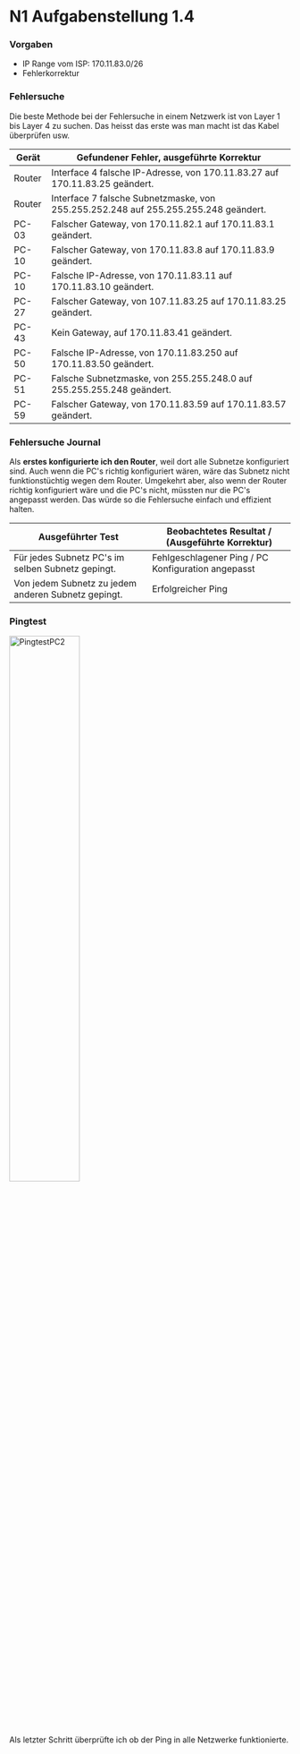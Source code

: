# N1 Aufgabenstellung 1.4

### Vorgaben
- IP Range vom ISP: 170.11.83.0/26
- Fehlerkorrektur 

### Fehlersuche

Die beste Methode bei der Fehlersuche in einem Netzwerk ist von Layer 1 bis Layer 4 zu suchen. Das heisst das erste was man macht ist das Kabel überprüfen usw. 

| Gerät  | Gefundener Fehler, ausgeführte Korrektur                                            |
| ------ | ----------------------------------------------------------------------------------- |
| Router | Interface 4 falsche IP-Adresse, von 170.11.83.27 auf 170.11.83.25 geändert.         |
| Router | Interface 7 falsche Subnetzmaske, von 255.255.252.248 auf 255.255.255.248 geändert. |
| PC-03  | Falscher Gateway, von 170.11.82.1 auf 170.11.83.1 geändert.                         |
| PC-10  | Falscher Gateway, von 170.11.83.8 auf 170.11.83.9 geändert.                         |
| PC-10  | Falsche IP-Adresse, von 170.11.83.11 auf 170.11.83.10 geändert.                     |
| PC-27  | Falscher Gateway, von 107.11.83.25 auf 170.11.83.25 geändert.                       |
| PC-43  | Kein Gateway, auf 170.11.83.41 geändert.                                            |
| PC-50  | Falsche IP-Adresse, von 170.11.83.250 auf 170.11.83.50 geändert.                    |
| PC-51  | Falsche Subnetzmaske, von 255.255.248.0 auf 255.255.255.248 geändert.               |
| PC-59  | Falscher Gateway, von 170.11.83.59 auf 170.11.83.57 geändert.                       |

### Fehlersuche Journal


Als **erstes konfigurierte ich den Router**, weil dort alle Subnetze konfiguriert sind. Auch wenn die PC's richtig konfiguriert wären, wäre das Subnetz nicht funktionstüchtig wegen dem Router. Umgekehrt aber, also wenn der Router richtig konfiguriert wäre und die PC's nicht, müssten nur die PC's angepasst werden. Das würde so die Fehlersuche einfach und effizient halten. 

| Ausgeführter Test                                   | Beobachtetes Resultat / (Ausgeführte Korrektur)    |
| --------------------------------------------------- | -------------------------------------------------- |
| Für jedes Subnetz PC's im selben Subnetz gepingt.   | Fehlgeschlagener Ping / PC Konfiguration angepasst |
| Von jedem Subnetz zu jedem anderen Subnetz gepingt. | Erfolgreicher Ping                                 |


### Pingtest
<img width=50% height=50% alt="PingtestPC2" src="https://github.com/user-attachments/assets/4dd0de62-f715-4ff6-88c3-31666efed673">

Als letzter Schritt überprüfte ich ob der Ping in alle Netzwerke funktionierte. 
